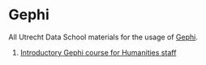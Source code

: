 # Gephi

All Utrecht Data School materials for the usage of [Gephi](https://github.com/gephi/).

1. [Introductory Gephi course for Humanities staff](https://github.com/CentreForDigitalHumanities/Gephi/blob/main/Introduction.md)
